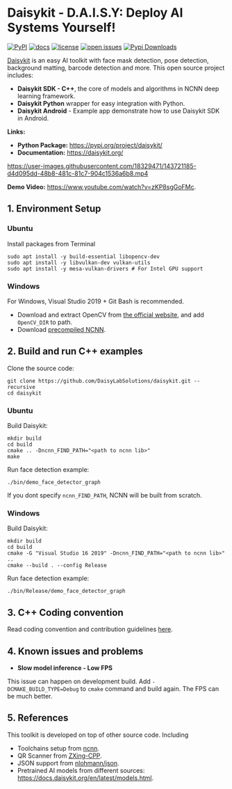 # Daisykit - **D.A.I.S.Y: Deploy AI Systems Yourself!**

[![PyPI](https://img.shields.io/pypi/v/daisykit)](https://pypi.org/project/daisykit)
[![docs](https://img.shields.io/badge/docs-latest-blue)](https://daisykit.readthedocs.io/en/latest/)
[![license](https://img.shields.io/github/license/DaisyLabSolutions/daisykit.svg)](https://github.com/DaisyLabSolutions/daisykit/blob/master/LICENSE)
[![open issues](https://isitmaintained.com/badge/open/DaisyLabSolutions/daisykit.svg)](https://github.com/DaisyLabSolutions/daisykit/issues)
[![Pypi Downloads](https://pepy.tech/badge/daisykit/month)](https://pypi.org/project/daisykit/)

[Daisykit](https://daisykit.org/>) is an easy AI toolkit with face mask detection, pose detection, background matting, barcode detection and more. This open source project includes:

- **Daisykit SDK - C++**, the core of models and algorithms in NCNN deep learning framework.
- **Daisykit Python** wrapper for easy integration with Python.
- **Daisykit Android** - Example app demonstrate how to use Daisykit SDK in Android.

**Links:**

- **Python Package:** <https://pypi.org/project/daisykit/>
- **Documentation:** <https://daisykit.org/>


https://user-images.githubusercontent.com/18329471/143721185-d4d095dd-48b8-481c-81c7-904c1536a6b8.mp4

**Demo Video:** <https://www.youtube.com/watch?v=zKP8sgGoFMc>.


## 1. Environment Setup

### Ubuntu

Install packages from Terminal

```
sudo apt install -y build-essential libopencv-dev
sudo apt install -y libvulkan-dev vulkan-utils
sudo apt install -y mesa-vulkan-drivers # For Intel GPU support
```

### Windows

For Windows, Visual Studio 2019 + Git Bash is recommended.

- Download and extract OpenCV from [the official website](https://opencv.org/releases/), and add `OpenCV_DIR` to path.
- Download [precompiled NCNN](https://github.com/Tencent/ncnn/releases).

## 2. Build and run C++ examples

Clone the source code:

```
git clone https://github.com/DaisyLabSolutions/daisykit.git --recursive
cd daisykit
```
### Ubuntu

Build Daisykit:


```
mkdir build
cd build
cmake .. -Dncnn_FIND_PATH="<path to ncnn lib>"
make
```

Run face detection example:

```
./bin/demo_face_detector_graph
```

If you dont specify `ncnn_FIND_PATH`, NCNN will be built from scratch.

### Windows

Build Daisykit:


```
mkdir build
cd build
cmake -G "Visual Studio 16 2019" -Dncnn_FIND_PATH="<path to ncnn lib>" ..
cmake --build . --config Release
```

Run face detection example:

```
./bin/Release/demo_face_detector_graph
```

## 3. C++ Coding convention

Read coding convention and contribution guidelines [here](/en/latest/contribution.html).

## 4. Known issues and problems

- **Slow model inference - Low FPS**

This issue can happen on development build. Add `-DCMAKE_BUILD_TYPE=Debug` to `cmake` command and build again. The FPS can be much better.

## 5. References

This toolkit is developed on top of other source code. Including

- Toolchains setup from [ncnn](https://github.com/Tencent/ncnn).
- QR Scanner from [ZXing-CPP](https://github.com/nu-book/zxing-cpp).
- JSON support from [nlohmann/json](https://github.com/nlohmann/json).
- Pretrained AI models from different sources: <https://docs.daisykit.org/en/latest/models.html>.
